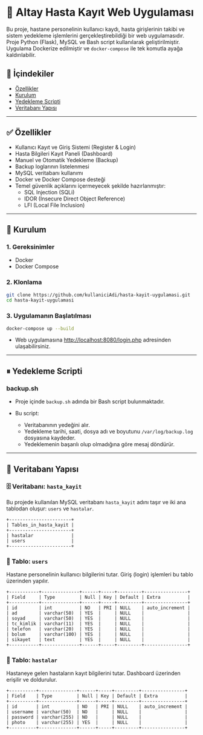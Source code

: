 # 🏥 Altay Hasta Kayıt Web Uygulaması

Bu proje, hastane personelinin kullanıcı kaydı, hasta girişlerinin takibi ve sistem yedekleme işlemlerini gerçekleştirebildiği bir web uygulamasıdır. Proje Python (Flask), MySQL ve Bash script kullanılarak geliştirilmiştir. Uygulama Dockerize edilmiştir ve `docker-compose` ile tek komutla ayağa kaldırılabilir.

## 📄 İçindekiler

- [Özellikler](#Özellikler)
- [Kurulum](#Kurulum)
- [Yedekleme Scripti](#yedekleme-scripti)
- [Veritabanı Yapısı](#veritabanı-yapısı)

---

## ✅ Özellikler

- Kullanıcı Kayıt ve Giriş Sistemi (Register & Login)
- Hasta Bilgileri Kayıt Paneli (Dashboard)
- Manuel ve Otomatik Yedekleme (Backup)
- Backup loglarının listelenmesi
- MySQL veritabanı kullanımı
- Docker ve Docker Compose desteği
- Temel güvenlik açıklarını içermeyecek şekilde hazırlanmıştır:
  - SQL Injection (SQLi)
  - IDOR (Insecure Direct Object Reference)
  - LFI (Local File Inclusion)

---

## 🐳 Kurulum

### 1. Gereksinimler

- Docker
- Docker Compose

### 2. Klonlama

```bash
git clone https://github.com/kullaniciAdi/hasta-kayit-uygulamasi.git
cd hasta-kayit-uygulamasi
````

### 3. Uygulamanın Başlatılması

```bash
docker-compose up --build
```

* Web uygulamasına [http://localhost:8080/login.php](http://localhost:8080/login.php) adresinden ulaşabilirsiniz.

---

## ⏸ Yedekleme Scripti

### backup.sh

* Proje içinde `backup.sh` adında bir Bash script bulunmaktadır.
* Bu script:

  * Veritabanının yedeğini alır.
  * Yedekleme tarihi, saati, dosya adı ve boyutunu `/var/log/backup.log` dosyasına kaydeder.
  * Yedeklemenin başarılı olup olmadığına göre mesaj döndürür.

---

## 🔄 Veritabanı Yapısı

### 🗄️ Veritabanı: `hasta_kayit`

Bu projede kullanılan MySQL veritabanı `hasta_kayit` adını taşır ve iki ana tablodan oluşur: `users` ve `hastalar`.

```
+-----------------------+
| Tables_in_hasta_kayit |
+-----------------------+
| hastalar              |
| users                 |
+-----------------------+
```

### 📁 Tablo: `users`

Hastane personelinin kullanıcı bilgilerini tutar. Giriş (login) işlemleri bu tablo üzerinden yapılır.

```
+-----------+--------------+------+-----+---------+----------------+
| Field     | Type         | Null | Key | Default | Extra          |
+-----------+--------------+------+-----+---------+----------------+
| id        | int          | NO   | PRI | NULL    | auto_increment |
| ad        | varchar(50)  | YES  |     | NULL    |                |
| soyad     | varchar(50)  | YES  |     | NULL    |                |
| tc_kimlik | varchar(11)  | YES  |     | NULL    |                |
| telefon   | varchar(20)  | YES  |     | NULL    |                |
| bolum     | varchar(100) | YES  |     | NULL    |                |
| sikayet   | text         | YES  |     | NULL    |                |
+-----------+--------------+------+-----+---------+----------------+
```

### 📁 Tablo: `hastalar`

Hastaneye gelen hastaların kayıt bilgilerini tutar. Dashboard üzerinden erişilir ve doldurulur.

```
+----------+--------------+------+-----+---------+----------------+
| Field    | Type         | Null | Key | Default | Extra          |
+----------+--------------+------+-----+---------+----------------+
| id       | int          | NO   | PRI | NULL    | auto_increment |
| username | varchar(50)  | NO   |     | NULL    |                |
| password | varchar(255) | NO   |     | NULL    |                |
| photo    | varchar(255) | YES  |     | NULL    |                |
+----------+--------------+------+-----+---------+----------------+
```




